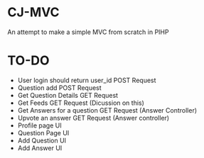 # CJ-MVC
An attempt to make a simple MVC from scratch in PIHP

# TO-DO

- User login should return user_id POST Request
- Question add  POST Request
- Get Question Details GET Request
- Get Feeds GET Request  (Dicussion on this) 
- Get Answers for a question GET Request (Answer Controller)
- Upvote an answer GET Request (Answer controller) 
- Profile page UI 
- Question Page UI 
- Add Question UI
- Add Answer UI
